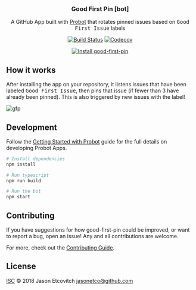 <h3 align="center">Good First Pin [bot]</h3>
<p align="center">A GitHub App built with <a href="https://github.com/probot/probot">Probot</a> that rotates pinned issues based on <kbd>Good First Issue</kbd> labels<p>
<p align="center"><a href="https://travis-ci.org/JasonEtco/good-first-pin"><img src="https://badgen.now.sh/travis/JasonEtco/good-first-pin" alt="Build Status"></a> <a href="https://codecov.io/gh/JasonEtco/good-first-pin/"><img src="https://badgen.now.sh/codecov/c/github/JasonEtco/good-first-pin" alt="Codecov"></a></p>

<p align="center">
  <a href="https://github.com/apps/good-first-pin" title="Install good-first-pin">
    <img src="https://user-images.githubusercontent.com/10660468/50038144-c3f66300-ffe8-11e8-8575-e9cfba084e2c.png" alt="Install good-first-pin">
  </a>
</p>

## How it works

After installing the app on your repository, it listens issues that have been labeled <kbd>Good First Issue</kbd>, then pins that issue (if fewer than 3 have already been pinned). This is also triggered by new issues with the label!

![gfp](https://user-images.githubusercontent.com/10660468/50038115-52b6b000-ffe8-11e8-8e73-d407be36f0cf.gif)

## Development

Follow the [Getting Started with Probot](https://probot.github.io/docs/) guide for the full details on developing Probot Apps.

```sh
# Install dependencies
npm install

# Run typescript
npm run build

# Run the bot
npm start
```

## Contributing

If you have suggestions for how good-first-pin could be improved, or want to report a bug, open an issue! Any and all contributions are welcome.

For more, check out the [Contributing Guide](CONTRIBUTING.md).

## License

[ISC](LICENSE) © 2018 Jason Etcovitch <jasonetco@github.com>
